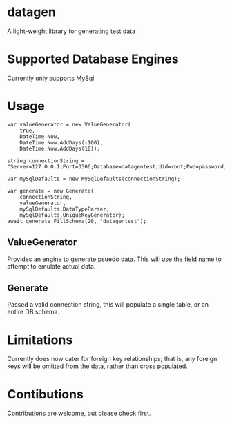 # datagen

A light-weight library for generating test data

# Supported Database Engines

Currently only supports MySql

# Usage

```
var valueGenerator = new ValueGenerator(
    true,
    DateTime.Now, 
    DateTime.Now.AddDays(-100), 
    DateTime.Now.AddDays(10));

string connectionString = "Server=127.0.0.1;Port=3306;Database=datagentest;Uid=root;Pwd=password;AllowUserVariables=True";

var mySqlDefaults = new MySqlDefaults(connectionString);

var generate = new Generate(    
    connectionString,
    valueGenerator,
    mySqlDefaults.DataTypeParser,
    mySqlDefaults.UniqueKeyGenerator);
await generate.FillSchema(20, "datagentest");
```

## ValueGenerator

Provides an engine to generate psuedo data.  This will use the field name to attempt to emulate actual data.


## Generate

Passed a valid connection string, this will populate a single table, or an entire DB schema.


# Limitations

Currently does now cater for foreign key relationships; that is, any foreign keys will be omitted from the data, rather than cross populated.


# Contibutions

Contributions are welcome, but please check first.



